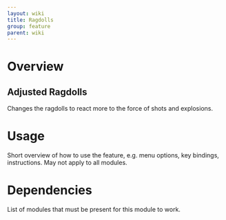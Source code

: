 ```yaml
---
layout: wiki
title: Ragdolls
group: feature
parent: wiki
---
```


# Overview

## Adjusted Ragdolls
Changes the ragdolls to react more to the force of shots and explosions.


# Usage

Short overview of how to use the feature, e.g. menu options, key bindings, 
instructions. May not apply to all modules.


# Dependencies

List of modules that must be present for this module to work.
